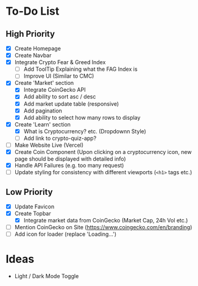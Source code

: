 # To-Do List

## High Priority

- [x] Create Homepage
- [x] Create Navbar
- [x] Integrate Crypto Fear & Greed Index
  - [ ] Add ToolTip Explaining what the FAG Index is
  - [ ] Improve UI (Similar to CMC)
- [x] Create 'Market' section
  - [x] Integrate CoinGecko API
  - [x] Add ability to sort asc / desc
  - [x] Add market update table (responsive)
  - [x] Add pagination
  - [x] Add ability to select how many rows to display
- [x] Create 'Learn' section
  - [x] What is Cryptocurrency? etc. (Dropdownn Style)
  - [ ] Add link to crypto-quiz-app?
- [ ] Make Website Live (Vercel)
- [x] Create Coin Component (Upon clicking on a cryptocurrency icon, new page should be displayed with detailed info)
- [x] Handle API Failures (e.g. too many request)
- [ ] Update styling for consistency with different viewports (`<h1>` tags etc.)

## Low Priority

- [x] Update Favicon
- [x] Create Topbar
  - [x] Integrate market data from CoinGecko (Market Cap, 24h Vol etc.)
- [ ] Mention CoinGecko on Site (https://www.coingecko.com/en/branding)
- [ ] Add icon for loader (replace 'Loading...')

# Ideas

- Light / Dark Mode Toggle
